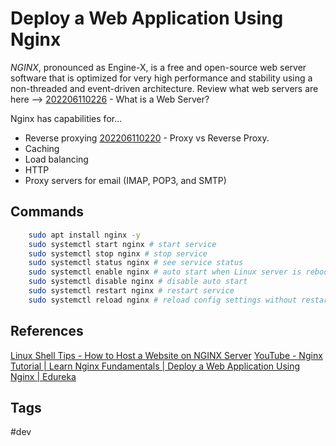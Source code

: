 # Deploy a Web Application Using Nginx 

*NGINX*, pronounced as Engine-X, is a free and open-source web server software that is optimized for very high performance and stability using a non-threaded and event-driven architecture. Review what web servers are here --> [202206110226](../202206110226) - What is a Web Server?

Nginx has capabilities for...
* Reverse proxying [202206110220](../202206110220) - Proxy vs Reverse Proxy.  
* Caching  
* Load balancing 
* HTTP  
* Proxy servers for email (IMAP, POP3, and SMTP)


## Commands
```bash
	sudo apt install nginx -y
	sudo systemctl start nginx # start service
	sudo systemctl stop nginx # stop service  
	sudo systemctl status nginx # see service status  
	sudo systemctl enable nginx # auto start when Linux server is rebooted	
	sudo systemctl disable nginx # disable auto start  
	sudo systemctl restart nginx # restart service 
	sudo systemctl reload nginx # reload config settings without restarting 

```

## References
[Linux Shell Tips - How to Host a Website on NGINX Server](https://www.linuxshelltips.com/install-nginx-in-linux/)
[YouTube - Nginx Tutorial | Learn Nginx Fundamentals | Deploy a Web Application Using Nginx | Edureka](https://www.youtube.com/watch?v=1ndlRiaYiWQ)

## Tags
#dev
